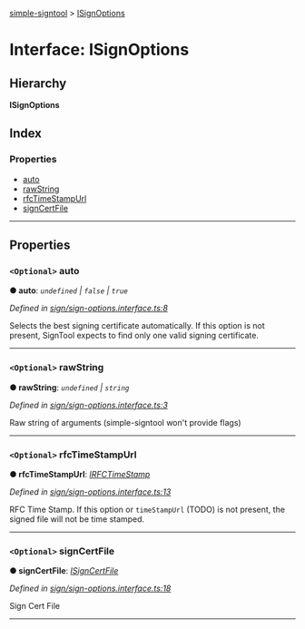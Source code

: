 [simple-signtool](../README.md) > [ISignOptions](../interfaces/isignoptions.md)

# Interface: ISignOptions

## Hierarchy

**ISignOptions**

## Index

### Properties

* [auto](isignoptions.md#auto)
* [rawString](isignoptions.md#rawstring)
* [rfcTimeStampUrl](isignoptions.md#rfctimestampurl)
* [signCertFile](isignoptions.md#signcertfile)

---

## Properties

<a id="auto"></a>

### `<Optional>` auto

**● auto**: *`undefined` \| `false` \| `true`*

*Defined in [sign/sign-options.interface.ts:8](https://github.com/djbreen7/simple-signtool/blob/5b3421b/src/sign/sign-options.interface.ts#L8)*

Selects the best signing certificate automatically. If this option is not present, SignTool expects to find only one valid signing certificate.

___
<a id="rawstring"></a>

### `<Optional>` rawString

**● rawString**: *`undefined` \| `string`*

*Defined in [sign/sign-options.interface.ts:3](https://github.com/djbreen7/simple-signtool/blob/5b3421b/src/sign/sign-options.interface.ts#L3)*

Raw string of arguments (simple-signtool won't provide flags)

___
<a id="rfctimestampurl"></a>

### `<Optional>` rfcTimeStampUrl

**● rfcTimeStampUrl**: *[IRFCTimeStamp](irfctimestamp.md)*

*Defined in [sign/sign-options.interface.ts:13](https://github.com/djbreen7/simple-signtool/blob/5b3421b/src/sign/sign-options.interface.ts#L13)*

RFC Time Stamp. If this option or `timeStampUrl` (TODO) is not present, the signed file will not be time stamped.

___
<a id="signcertfile"></a>

### `<Optional>` signCertFile

**● signCertFile**: *[ISignCertFile](isigncertfile.md)*

*Defined in [sign/sign-options.interface.ts:18](https://github.com/djbreen7/simple-signtool/blob/5b3421b/src/sign/sign-options.interface.ts#L18)*

Sign Cert File

___


